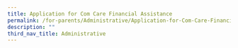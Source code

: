 ```yaml
---
title: Application for Com Care Financial Assistance
permalink: /for-parents/Administrative/Application-for-Com-Care-Financial-Assistance
description: ""
third_nav_title: Administrative
---
```

